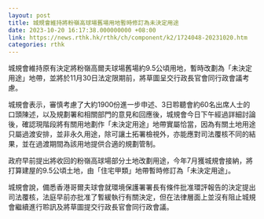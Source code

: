 ```yaml
---
layout: post
title: 城規會維持將粉嶺高球場舊場用地暫時修訂為未決定用途
date: 2023-10-20 16:17:38.000000000 +08:00
link: https://news.rthk.hk/rthk/ch/component/k2/1724048-20231020.htm
categories: rthk
---
```


城規會維持原有決定將粉嶺高爾夫球場舊場約9.5公頃用地，暫時改劃為「未決定用途」地帶，並將於11月30日法定限期前，將草圖呈交行政長官會同行政會議考慮。

城規會表示，審慎考慮了大約1900份進一步申述、3日聆聽會約60名出席人士的口頭陳述，以及規劃署和相關部門的意見和回應後，城規會今日下午經過詳細討論後，確認現階段將有關用地劃作「未決定用途」地帶實屬恰當，因為有關土地用途只屬過渡安排，並非永久用途，除可讓土拓署檢視外，亦能應對司法覆核不同的結果，並在過渡期間為該用地提供合適的規劃管制。

政府早前提出將收回的粉嶺高球場部分土地改劃用途，今年7月獲城規會接納，將打算建屋的9.5公頃土地，由「住宅甲類」地帶暫時修訂為「未決定用途」。

城規會說，備悉香港哥爾夫球會就環境保護署署長有條件批准環評報告的決定提出司法覆核，法庭早前亦批准了暫緩執行有關決定，但在法律層面上並沒有阻止城規會繼續進行聆訊及將草圖提交行政長官會同行政會議。
